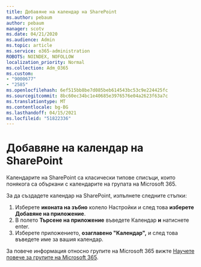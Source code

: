 ```yaml
---
title: Добавяне на календар на SharePoint
ms.author: pebaum
author: pebaum
manager: scotv
ms.date: 04/21/2020
ms.audience: Admin
ms.topic: article
ms.service: o365-administration
ROBOTS: NOINDEX, NOFOLLOW
localization_priority: Normal
ms.collection: Adm_O365
ms.custom:
- "9000677"
- "2585"
ms.openlocfilehash: 6ef515bb8be7d085beb614543bc53c9e224425fc
ms.sourcegitcommit: 8bc60ec34bc1e40685e3976576e04a2623f63a7c
ms.translationtype: MT
ms.contentlocale: bg-BG
ms.lasthandoff: 04/15/2021
ms.locfileid: "51822336"
---
```

# <a name="add-a-sharepoint-calendar"></a>Добавяне на календар на SharePoint

Календарите на SharePoint са класически типове списъци, които понякога са объркани с календарите на групата на Microsoft 365.
 
За да създадете календар на SharePoint, изпълнете следните стъпки:
 
1.  Изберете **иконата на зъбно** колело Настройки и след това **изберете Добавяне на приложение**.
2.  В полето **Търсене на приложение** въведете Календар **и** натиснете enter.
3.  Изберете приложението, **озаглавено "Календар",** и след това въведете име за вашия календар.

За повече информация относно групите на Microsoft 365 вижте [Научете повече за групите на Microsoft 365](https://support.office.com/article/Learn-about-Office-365-groups-b565caa1-5c40-40ef-9915-60fdb2d97fa2).

